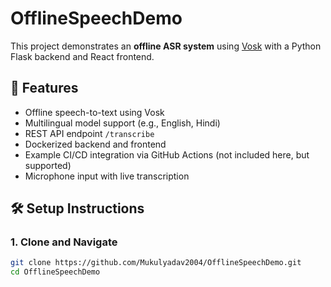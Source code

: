 # OfflineSpeechDemo

This project demonstrates an **offline ASR system** using [Vosk](https://alphacephei.com/vosk/) with a Python Flask backend and React frontend.

## 🚀 Features

- Offline speech-to-text using Vosk
- Multilingual model support (e.g., English, Hindi)
- REST API endpoint `/transcribe`
- Dockerized backend and frontend
- Example CI/CD integration via GitHub Actions (not included here, but supported)
- Microphone input with live transcription

## 🛠 Setup Instructions

### 1. Clone and Navigate

```bash
git clone https://github.com/Mukulyadav2004/OfflineSpeechDemo.git
cd OfflineSpeechDemo
